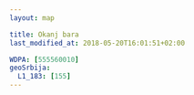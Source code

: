 ```yaml
---
layout: map

title: Okanj bara
last_modified_at: 2018-05-20T16:01:51+02:00

WDPA: [555560010]
geoSrbija:
  L1_183: [155]
---
```

